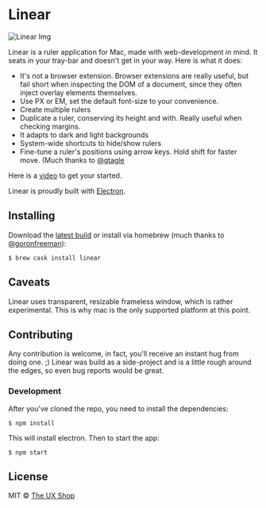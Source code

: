 # Linear

![Linear Img](http://mikaa123.github.io/linear-website/images/screenshot.png)

Linear is a ruler application for Mac, made with web-development in mind.
It seats in your tray-bar and doesn't get in your way. Here is what it does:

* It's not a browser extension. Browser extensions are really useful, but fail
short when inspecting the DOM of a document, since they often inject overlay
elements themselves.
* Use PX or EM, set the default font-size to your convenience.
* Create multiple rulers
* Duplicate a ruler, conserving its height and with. Really useful when checking
margins.
* It adapts to dark and light backgrounds
* System-wide shortcuts to hide/show rulers
* Fine-tune a ruler's positions using arrow keys. Hold shift for faster move. (Much thanks to [@gtagle](https://github.com/gtagle)

Here is a [video](https://www.youtube.com/watch?v=VcozN5LwLEw#action=share) to get your started.

Linear is proudly built with [Electron](https://github.com/atom/electron).

## Installing
Download the [latest build](https://github.com/mikaa123/linear/releases) or install via homebrew (much thanks to [@goronfreeman](https://github.com/goronfreeman)):

```
$ brew cask install linear
```

## Caveats
Linear uses transparent, resizable frameless window, which is rather experimental.
This is why mac is the only supported platform at this point.

## Contributing
Any contribution is welcome, in fact, you'll receive an instant hug from doing one. ;)
Linear was build as a side-project and is a little rough around the edges, so even bug reports would be great.

### Development
After you've cloned the repo, you need to install the dependencies:

```
$ npm install
```

This will install electron. Then to start the app:

```
$ npm start
```

## License

MIT © [The UX Shop](http://www.theuxshop.com)
